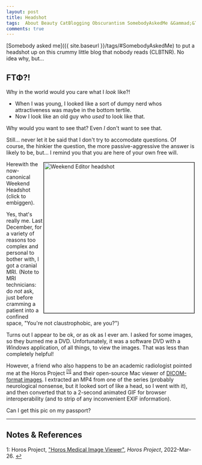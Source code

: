 ```yaml
---
layout: post
title: Headshot
tags:  About Beauty CatBlogging Obscurantism SomebodyAskedMe &Gammad;&Tau;&Phi;
comments: true
---
```


[Somebody asked me]({{ site.baseurl }}/tags/#SomebodyAskedMe) to put a headshot up on this
crummy little blog that nobody reads (CLBTNR).  No idea why, but&hellip;  


## &Gammad;&Tau;&Phi;?!  

Why in the world would you care what I _look_ like?!  
- When I was young, I looked like a sort of dumpy nerd whos attractiveness was maybe in the
  bottom tertile.  
- Now I look like an old guy who _used_ to look like that.  

Why would you want to see that?  Even _I_ don't want to see that.  

Still&hellip; never let it be said that I don't try to accomodate questions.  Of course,
the hinkier the question, the more passive-aggressive the answer is likely to be,
but&hellip; I remind you that you are here of your own free will.  

<a href="{{ site.baseurl }}/images/weekend-editor-headshot.gif"><img src="{{ site.baseurl }}/images/weekend-editor-headshot.gif" width="400" height="400" alt="Weekend Editor headshot" title="Weekend Editor headshot" style="float: right; margin: 3px 3px 3px 3px; border: 1px solid #000000;"></a>
Herewith the now-canonical Weekend Headshot (click to embiggen).  

Yes, that's really me.  Last December, for a variety of reasons too complex and personal
to bother with, I got a cranial MRI.  (Note to MRI technicians: do _not_ ask, just before
cramming a patient into a confined space, "You're not claustrophobic, are you?")  

Turns out I appear to be ok, or as ok as I ever am.  I asked for some images, so they
burned me a DVD.  Unfortunately, it was a software DVD with a _Windows_ application, of
all things, to view the images.  That was less than completely helpful!  

However, a friend who also happens to be an academic radiologist pointed me at the Horos
Project <sup id="fn1a">[[1]](#fn1)</sup> and their open-source Mac viewer of
[DICOM-format images](https://www.dicomstandard.org/).  I extracted an MP4 from one of
the series (probably neurological nonsense, but it looked sort of like a head, so I went
with it), and then converted that to a 2-second animated GIF for browser
interoperability (and to strip of any inconvenient EXIF information).  

Can I get this pic on my passport?  

---

## Notes &amp; References  

<!--
<sup id="fn1a">[[1]](#fn1)</sup>

<a id="fn1">1</a>: ***, ["***"](***), *** [↩](#fn1a)  

<a href="{{ site.baseurl }}/images/***">
  <img src="{{ site.baseurl }}/images/***" width="400" height="***" alt="***" title="***" style="float: right; margin: 3px 3px 3px 3px; border: 1px solid #000000;">
</a>

<iframe width="400" height="224" src="***" allow="accelerometer; encrypted-media; gyroscope; picture-in-picture" allowfullscreen style="float: right; margin: 3px 3px 3px 3px; border: 1px solid #000000;"></iframe>
-->

<a id="fn1">1</a>: Horos Project, ["Horos Medical Image Viewer"](https://horosproject.org/), _Horos Project_, 2022-Mar-26. [↩](#fn1a)  
